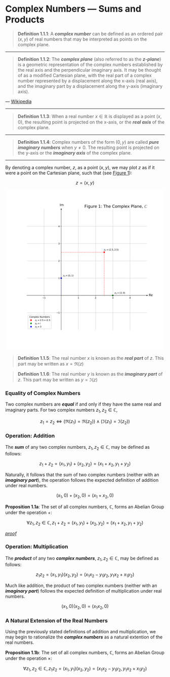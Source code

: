 # Complex Numbers &mdash; Sums and Products

> **Definition 1.1.1**: A **_complex number_** can be defined as an ordered pair $(x, y)$ of real numbers that may be interpreted as points on the complex plane.

<hr />

> **Definition 1.1.2**: The **_complex plane_** (also referred to as the **_z-plane_**) is a geometric representation of the complex numbers established by the real axis and the perpendicular imaginary axis. It may be thought of as a modified Cartesian plane, with the real part of a complex number represented by a displacement along the x-axis (real axis), and the imaginary part by a displacement along the y-axis (imaginary axis).

&mdash; [Wikipedia](https://en.wikipedia.org/wiki/Complex_plane)

<hr />

> **Definition 1.1.3**: When a real number $x \in \mathbb{R}$ is displayed as a point $(x, 0)$, the resulting point is projected on the x-axis, or the **_real axis_** of the complex plane.

<hr />

> **Definition 1.1.4**: Complex numbers of the form $(0, y)$ are called **_pure imaginary numbers_** when $y \neq 0$. The resulting point is projected on the y-axis or the **_imaginary axis_** of the complex plane.

<hr />

By denoting a complex number, $z$, as a point $(x, y)$, we may plot $z$ as if it were a point on the Cartesian plane, such that (see [Figure 1](<./cartesian-plot.ipynb>)):

$$z = (x, y)$$

![Figure 1](<./img/c1-fig1.svg> "Figure 1: The Complex Plane")

> **Definition 1.1.5**: The real number $x$ is known as the **_real part_** of $z$. This part may be written as $x = \Re{(z)}$

> **Definition 1.1.6**: The real number $y$ is known as the **_imaginary part_** of $z$. This part may be written as $y = \Im{(z)}$

### Equality of Complex Numbers

Two complex numbers are **_equal_** if and only if they have the same real and imaginary parts. For two complex numbers $z_{1}, z_{2} \in \mathbb{C}$,

$$z_{1} = z_{2} \Longleftrightarrow \big(\Re{(z_{1})} = \Re{(z_{2})}\big) \wedge \big(\Im{(z_{1})} = \Im{(z_{2})}\big)$$

### Operation: Addition

The **_sum_** of any two complex numbers, $z_{1}, z_{2} \in \mathbb{C}$, may be defined as follows:

$$z_{1} + z_{2} = (x_{1}, y_{1}) + (x_{2}, y_{2})  = (x_{1} + x_{2}, y_{1} + y_{2})$$

Naturally, it follows that the sum of two complex numbers (neither with an **_imaginary part_**), the operation follows the expected definition of addition under real numbers.

$$(x_{1}, 0) + (x_{2}, 0) = (x_{1} + x_{2}, 0)$$

**Proposition 1.1a**: The set of all complex numbers, $\mathbb{C}$, forms an Abelian Group under the operation $+$:

$$\forall z_{1}, z_{2} \in \mathbb{C}, z_{1} + z_{2} = (x_{1}, y_{1}) + (x_{2}, y_{2})  = (x_{1} + x_{2}, y_{1} + y_{2})$$

_[proof](<./Proposition 1-1a.md>)_

### Operation: Multiplication

The **_product_** of any two **_complex numbers_**, $z_{1}, z_{2} \in \mathbb{C}$, may be defined as follows:

$$z_{1}z_{2} = (x_{1}, y_{1})(x_{2}, y_{2}) = (x_{1}x_{2} - y_{1}y_{2}, y_{1}x_{2} + x_{1}y_{2})$$

Much like addition, the product of two complex numbers (neither with an **_imaginary part_**) follows the expected definition of multiplication under real numbers.

$$(x_{1}, 0) (x_{2}, 0) = (x_{1} x_{2}, 0)$$

### A Natural Extension of the Real Numbers

Using the previously stated definitions of addition and multiplication, we may begin to rationalize the **_complex numbers_** as a natural extention of the real numbers.



**Proposition 1.1b**: The set of all complex numbers, $\mathbb{C}$, forms an Abelian Group under the operation $\times$:

$$\forall z_{1}, z_{2} \in \mathbb{C}, z_{1} z_{2} = (x_{1}, y_{1}) (x_{2}, y_{2}) = (x_{1}x_{2} - y_{1}y_{2}, y_{1}x_{2} + x_{1}y_{2})$$